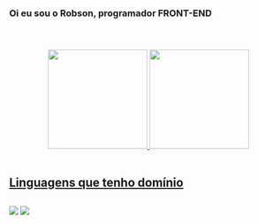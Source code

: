 ### Oi eu sou o Robson, programador FRONT-END
<header><script src="https://kit.fontawesome.com/21eed3e0e8.js" crossorigin="anonymous"></script></header>
<div align="center">
  <a href="https://github.com/Robson077">
  <img height="180em" src="https://github-readme-stats.vercel.app/api?username=Robson077&show_icons=true&theme=dracula&include_all_commits=true&count_private=true"/>
  <img height="180em" src="https://github-readme-stats.vercel.app/api/top-langs/?username=Robson077&layout=compact&langs_count=7&theme=dracula"/>
</div>
  
<div style="display: inline_block"><br>
  <h2>Linguagens que tenho domínio</h2>
  <i class="fa-brands fa-square-js"></i>
</div>
  
##
  
<div>
  <a href="https://instagram.com/robsontud" target="_blank"><img src="https://img.shields.io/badge/-Instagram-%23E4405F?style=for-the-badge&logo=instagram&logoColor=white" target="_blank"></a>
  <a href="https://www.linkedin.com/in/robson-s-073214223" target="_blank"><img src="https://img.shields.io/badge/-LinkedIn-%230077B5?style=for-the-badge&logo=linkedin&logoColor=white" target="_blank"></a> 
 
</div>
